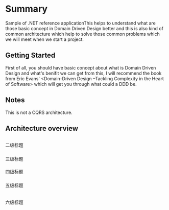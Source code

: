 Summary
=====
Sample of .NET reference applicationThis helps to understand what are those basic concept in Domain Driven Design better and this is also kind of common architecture which help to solve those common problems which we will meet when we start a project. 



Getting Started
-------
First of all, you should have basic concept about what is Domain Driven Design and what's benifit we can get from this, I will recommend the book from Eric Evans' <Domain-Driven Design –Tackling Complexity in the Heart of Software> which will get you through what could a DDD be.

Notes
---
This is not a CQRS architecture.

Architecture overview
-------
##
二级标题

###
三级标题

####
四级标题
#####
五级标题
######
六级标题
